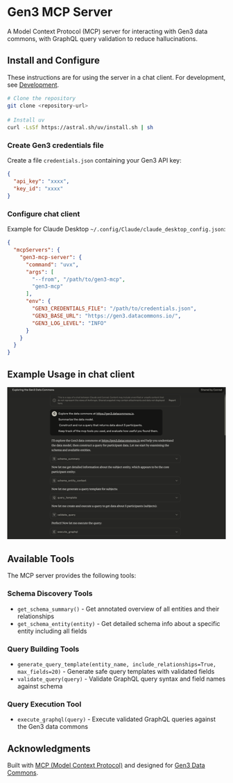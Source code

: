 # Gen3 MCP Server

A Model Context Protocol (MCP) server for interacting with Gen3 data commons, with GraphQL query validation to reduce hallucinations.

## Install and Configure 

These instructions are for using the server in a chat client. For development, see [Development](DEVELOPMENT.md).

```bash
# Clone the repository
git clone <repository-url>

# Install uv
curl -LsSf https://astral.sh/uv/install.sh | sh
```

### Create Gen3 credentials file

Create a file `credentials.json` containing your Gen3 API key:

```json
{
  "api_key": "xxxx",
  "key_id": "xxxx"
}
```

### Configure chat client

Example for Claude Desktop `~/.config/Claude/claude_desktop_config.json`:

```json
{
  "mcpServers": {
    "gen3-mcp-server": {
      "command": "uvx",
      "args": [
        "--from", "/path/to/gen3-mcp",
        "gen3-mcp"
      ],
      "env": {
        "GEN3_CREDENTIALS_FILE": "/path/to/credentials.json",
        "GEN3_BASE_URL": "https://gen3.datacommons.io/",
        "GEN3_LOG_LEVEL": "INFO"
      }
    }
  }
}
```

## Example Usage in chat client

[![Screenshot of Claude chat](chat_screenshot.png)](https://claude.ai/share/db7e3a4b-a200-4bff-9e9c-0e43b6708f12)


## Available Tools

The MCP server provides the following tools:

### Schema Discovery Tools
- `get_schema_summary()` - Get annotated overview of all entities and their relationships
- `get_schema_entity(entity)` - Get detailed schema info about a specific entity including all fields

### Query Building Tools  
- `generate_query_template(entity_name, include_relationships=True, max_fields=20)` - Generate safe query templates with validated fields
- `validate_query(query)` - Validate GraphQL query syntax and field names against schema

### Query Execution Tool
- `execute_graphql(query)` - Execute validated GraphQL queries against the Gen3 data commons

## Acknowledgments

Built with [MCP (Model Context Protocol)](https://github.com/modelcontextprotocol) and designed for [Gen3 Data Commons](https://gen3.org/).

